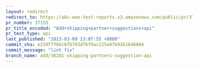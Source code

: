 ```yaml
---
layout: redirect
redirect_to: https://a8c-woo-test-reports.s3.amazonaws.com/public/pr/37155/api/index.html
pr_number: 37155
pr_title_encoded: "Add+shipping+partner+suggestions+api"
pr_test_type: api
last_published: "2023-03-09 23:07:55 +0000"
commit_sha: e23dfff66c0fb793d7bf9ac215e87b9361646864
commit_message: "lint fix"
branch_name: add/36281-shipping-partners-suggestion-api
---
```

